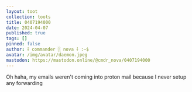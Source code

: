 ```yaml
---
layout: toot
collection: toots
title: 0407194000
date: 2024-04-07
published: true
tags: []
pinned: false
author: ⸸ commander ░ nova ⸸ :~$
avatar: /img/avatar/daemon.jpeg
mastodon: https://mastodon.online/@cmdr_nova/0407194000
---
```


Oh haha, my emails weren't coming into proton mail because I never setup any forwarding
